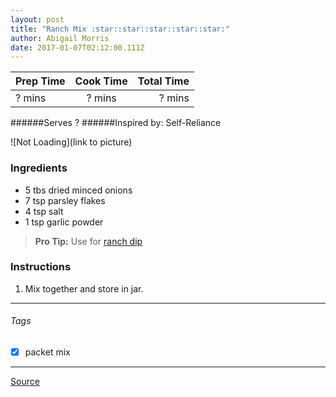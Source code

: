 ```yaml
---
layout: post
title: "Ranch Mix :star::star::star::star::star:"
author: Abigail Morris
date: 2017-01-07T02:12:00.111Z
---
```


| Prep Time  | Cook Time    | Total Time  |
| ---------- |:------------:| -----------:|
| ? mins    | ? mins      | ? mins     |


######Serves ?
######Inspired by: Self-Reliance

![Not Loading](link to picture)

### Ingredients

* 5 tbs dried minced onions
* 7 tsp parsley flakes
* 4 tsp salt
* 1 tsp garlic powder

> **Pro Tip:** Use for [ranch dip](https://github.com/abugail/recipes/edit/master/sauces/ranch-dip.md)

### Instructions

1. Mix together and store in jar.


---

###### Tags
- [x] packet mix

---

[Source](http://selfreliancebyjamie.blogspot.ca/2011/08/tis-seasonings.html)

